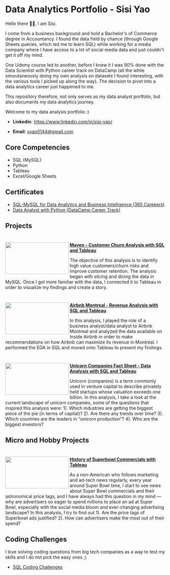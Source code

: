 # Data Analytics Portfolio - Sisi Yao

Hello there 👋🏼, I am Sisi.

I come from a business background and hold a Bachelor's of Commerce degree in Accountancy. I found the data field by chance (through Google Sheets queries, which led me to learn SQL) while working for a media company where I have access to a lot of social media data and just couldn't get it off my mind.

One Udemy course led to another, before I knew it I was 90% done with the Data Scientist with Python career track on DataCamp (all the while simoutaneously doing my own analysis on datasets I found interesting, with the various tools I picked up along the way). The decision to pivot into a data analytics career just happened to me.

This repository therefore, not only serves as my data analyst portfolio, but also documents my data analytics journey. 

Welcome to my data analysis portfolio :)

- **Linkedin**: https://www.linkedin.com/in/sisi-yao/

- **Email**: syao0144@gmail.com


## Core Competencies
- SQL (MySQL)
- Python 
- Tableau 
- Excel/Google Sheets

## Certificates

- [SQL-MySQL for Data Analytics and Business Intelligence (365 Careeers)](https://www.udemy.com/certificate/UC-a3fd742a-e77a-4a70-95fa-82833584476c/)
- [Data Analyst with Python (DataCamp Career Track)](https://www.datacamp.com/statement-of-accomplishment/track/7d27ecf63467cd8bee14b37c68d4653097cc1c40)

## Projects

#
<img align="left" width="200" height="100" src="https://coursereport-production.imgix.net/uploads/school/logo/1462/original/89024934_210455156988625_7686997690307051520_n.jpg?w=200&h=200"> **[Maven - Customer Churn Analysis with SQL and Tableau](https://github.com/yao-sisi/maven_churn_analysis)**

The objective of this analysis is to identify high value customers/churn risks and improve customer retention. The analysis began with slicing and dicing the data in MySQL. Once I got more familiar with the data, I connected it to Tableau in order to visualize my findings and create a story.   


#
<img align="left" width="200" height="100" src="https://hospitalitydesign.com/wp-content/uploads/Airbnb-logo.png"> **[Airbnb Montreal - Revenue Analysis with SQL and Tableau](https://github.com/yao-sisi/airbnb_mtl_202203)**

In this analysis, I played the role of a business analyst/data analyst to Airbnb Montreal and analyzed the data available on Inside Airbnb in order to make recommendations on how Airbnb can maximize its revenue in Montreal. I performed the EDA in SQL and moved onto Tableau to present my findings.


#
<img align="left" width="200" height="100" src="https://koreatechdesk.com/wp-content/uploads/2019/05/The-Unicorn-Startup.jpg"> **[Unicorn Companies Fact Sheet - Data Analysis with SQL and Tableau](https://github.com/yao-sisi/unicorn)**

Unicorn (companies) is a term commonly used in venture capital to describe privately held startups whose valuation exceeds one billion. In this analysis, I take a look at the current landscape of unicorn companies, some of the questions that inspired this analysis were: 1). Which industries are getting the biggest piece of the pie (in terms of capital)? 2). Are there any trends over time? 3). Which countries are the leaders in “unicorn production”? 4). Who are the biggest investors?


## Micro and Hobby Projects

#
<img align="left" width="200" height="100" src="https://www.pngall.com/wp-content/uploads/10/Super-Bowl-PNG-File6.png"> **[History of Superbowl Commercials with Tableau]([https://github.com/yao-sisi/maven_churn_analysis](https://github.com/yao-sisi/Superbowl))**

As a non-American who follows marketing and ad-tech news regularly, every year around Super Bowl time, I start to see news about Super Bowl commercials and their astronomical price tags, and I have always had this question in my mind — why are advertisers so eager to spend millions to place an ad at Super Bowl, especially with the social media bloom and ever-changing advertising landscape? In this analysis, I try to find out 1). Are the price tags of Superbowl ads justified? 2). How can advertisers make the most out of their spend?


## Coding Challenges

I love solving coding questions from big tech companies as a way to test my skills and I do not pick the easy ones ;)
- [SQL Coding Challenges](https://github.com/yao-sisi/SQL_Coding_Questions)


